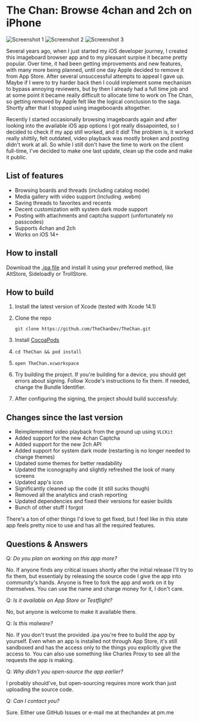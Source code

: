 # The Chan: Browse 4chan and 2ch on iPhone

![Screenshot 1](https://i.imgur.com/xwCHL7V.png)
![Screenshot 2](https://i.imgur.com/CLmZpky.png)
![Screenshot 3](https://i.imgur.com/4mocwOh.png)

Several years ago, when I just started my iOS developer journey, I created this imageboard browser app
and to my pleasant surpise it became pretty popular.
Over time, it had been getting improvements and new features, with many more being planned, until one day
Apple decided to remove it from App Store. After several unsuccessful attempts to appeal I gave up. Maybe if I were
to try harder back then I could implement some mechanism to bypass annoying reviewers, but by then I already had a
full time job and at some point it became really difficult to allocate time to work on The Chan, so getting removed
by Apple felt like the logical conclusion to the saga. Shortly after that I stopped using imagebooards altogether.

Recently I started occasionally browsing imageboards again and after looking into the available iOS app options
I got really dissapointed, so I decided to check if my app still worked, and it did! The problem is, it worked
really shittily, felt outdated, video playback was mostly broken and posting didn't work at all. So while I still
don't have the time to work on the client full-time, I've decided to make one last update, clean up the code and
make it public.

## List of features

* Browsing boards and threads (including catalog mode)
* Media gallery with video support (including .webm)
* Saving threads to favorites and recents
* Decent customization with system dark mode support
* Posting with attachments and captcha support (unfortunately no passcodes)
* Supports 4chan and 2ch
* Works on iOS 14+

## How to install
Download the [.ipa file](https://github.com/TheChanDev/TheChan/releases/latest)
and install it using your preferred method, like AltStore, Sideloadly or TrollStore.

## How to build
1. Install the latest version of Xcode (tested with Xcode 14.1)
2. Clone the repo

    `git clone https://github.com/TheChanDev/TheChan.git`

3. Install [CocoaPods](https://cocoapods.org)
4. `cd TheChan && pod install`
5. `open TheChan.xcworkspace`
6. Try building the project. If you're building for a device, you should get errors about signing.
Follow Xcode's instructions to fix them. If needed, change the Bundle Identifier.
7. After configuring the signing, the project should build successfuly.

## Changes since the last version
* Reimplemented video playback from the ground up using `VLCKit`
* Added support for the new 4chan Captcha
* Added support for the new 2ch API
* Added support for system dark mode (restarting is no longer needed to change themes)
* Updated some themes for better readability
* Updated the iconography and slightly refreshed the look of many screens
* Updated app's icon
* Significantly cleaned up the code (it still sucks though)
* Removed all the analytics and crash reporting
* Updated dependencies and fixed their versions for easier builds
* Bunch of other stuff I forgot

There's a ton of other things I'd love to get fixed, but I feel like in this state app feels
pretty nice to use and has all the required features.

## Questions & Answers
Q: *Do you plan on working on this app more?*

No. If anyone finds any critical issues shortly after the initial release I'll try to fix them,
but essentialy by releasing the source code I give the app into community's hands. Anyone is free
to fork the app and work on it by themselves. You can use the name and charge money for it, I don't care.

Q: *Is it available on App Store or Testflight?*

No, but anyone is welcome to make it available there.

Q: *Is this malware?*

No. If you don't trust the provided .ipa you're free to build the app by yourself. Even when an app is installed
not through App Store, it's still sandboxed and has the access only to the things you explicitly give the access to.
You can also use something like Charles Proxy to see all the requests the app is making.

Q: *Why didn't you open-source the app earlier?*

I probably should've, but open-sourcing requires more work than just uploading the source code.

Q: *Can I contact you?*

Sure. Either use GitHub Issues or e-mail me at thechandev at pm.me